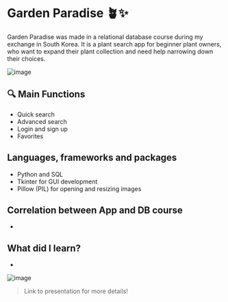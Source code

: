
# Garden Paradise 🪴✨
Garden Paradise was made in a relational database course during my exchange in South Korea. It is a plant search app for beginner plant owners, who want to expand their plant collection and need help narrowing down their choices. 


![image](https://github.com/user-attachments/assets/45b107ad-098e-4384-a468-ee75f8f65fe7) 

## 🔍 Main Functions
- Quick search 
- Advanced search
- Login and sign up
- Favorites
  

## Languages, frameworks and packages
- Python and SQL
- Tkinter for GUI development
- Pillow (PIL) for opening and resizing images
  

## Correlation between App and DB course
-


## What did I learn?
-

![image](https://github.com/user-attachments/assets/30650aee-425c-4c97-8b59-61a8214e9d93)

> Link to presentation for more details! 
